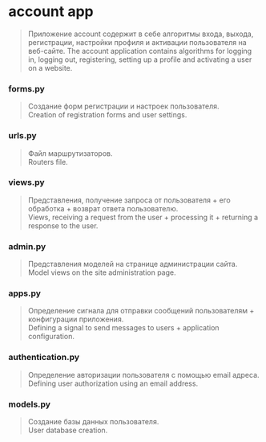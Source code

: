 # account app
> Приложение account содержит в себе алгоритмы входа, выхода, регистрации, настройки профиля и активации пользователя на веб-сайте.
> The account application contains algorithms for logging in, logging out, registering, setting up a profile and activating a user on a website.
### forms.py
> Создание форм регистрации и настроек пользователя.<br/>
> Creation of registration forms and user settings.
### urls.py
> Файл маршрутизаторов.<br/>
> Routers file.
### views.py
> Представления, получение запроса от пользователя + его обработка + возврат ответа пользователю.<br/>
> Views, receiving a request from the user + processing it + returning a response to the user.
### admin.py
> Представления моделей на странице администрации сайта.<br/>
> Model views on the site administration page.
### apps.py
> Определение сигнала для отправки сообщений пользователям + конфигурации приложения.<br/>
> Defining a signal to send messages to users + application configuration.
### authentication.py
> Определение авторизации пользователя с помощью email адреса.<br/>
> Defining user authorization using an email address.
### models.py
> Создание базы данных пользователя.<br/>
> User database creation.
